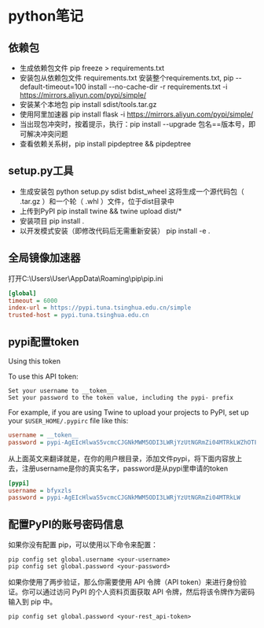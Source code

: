 # python笔记
## 依赖包
* 生成依赖包文件 pip freeze > requirements.txt
* 安装包从依赖包文件 requirements.txt 安装整个requirements.txt, pip --default-timeout=100 install --no-cache-dir -r requirements.txt -i https://mirrors.aliyun.com/pypi/simple/
* 安装某个本地包 pip install sdist/tools.tar.gz
* 使用阿里加速器 pip install flask -i https://mirrors.aliyun.com/pypi/simple/
* 当出现包冲突时，按着提示，执行：pip install --upgrade 包名==版本号，即可解决冲突问题
* 查看依赖关系树，pip install pipdeptree && pipdeptree
## setup.py工具
* 生成安装包 python setup.py sdist bdist_wheel 这将生成一个源代码包（  .tar.gz  ）和一个轮（  .whl  ）文件，位于dist目录中
* 上传到PyPI pip install twine && twine upload dist/*
* 安装项目 pip install .
* 以开发模式安装（即修改代码后无需重新安装） pip install -e .
## 全局镜像加速器

打开C:\Users\User\AppData\Roaming\pip\pip.ini

```cfg
[global]
timeout = 6000
index-url = https://pypi.tuna.tsinghua.edu.cn/simple
trusted-host = pypi.tuna.tsinghua.edu.cn
```

## pypi配置token
Using this token

To use this API token:

```
Set your username to __token__
Set your password to the token value, including the pypi- prefix
```

For example, if you are using Twine to upload your projects to PyPI, set up your `$USER_HOME/.pypirc` file like this:

```cfg
username = __token__
password = pypi-AgEIcHlwaS5vcmcCJGNkMWM5ODI3LWRjYzUtNGRmZi04MTRkLWZhOTFkNjczYjBmOAACKlszLCI4OWUzMmYwOC1kZmRhLTQyMjAtOTllZS05NzEyZDVmNjZlZWEiXQAABiDdBZu946onofiPTmjYzUAbS27VpWVSqyZ_fVJZcJrqKQ
```

从上面英文来翻译就是，在你的用户根目录，添加文件pypi，将下面内容放上去，注册username是你的真实名字，password是从pypi里申请的token

```cfg
[pypi]
username = bfyxzls
password = pypi-AgEIcHlwaS5vcmcCJGNkMWM5ODI3LWRjYzUtNGRmZi04MTRkLW
```
## 配置PyPI的账号密码信息

如果你没有配置 pip，可以使用以下命令来配置：

```shell
pip config set global.username <your-username>
pip config set global.password <your-password>
```

如果你使用了两步验证，那么你需要使用 API 令牌（API token）来进行身份验证。你可以通过访问 PyPI 的个人资料页面获取 API 令牌，然后将该令牌作为密码输入到 pip 中。

```shell
pip config set global.password <your-rest_api-token>
```
